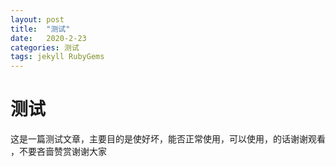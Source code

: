 ```yaml
---
layout: post
title:  "测试"
date:   2020-2-23
categories: 测试
tags: jekyll RubyGems
---
```










# 测试

这是一篇测试文章，主要目的是使好坏，能否正常使用，可以使用，的话谢谢观看 ，不要吝啬赞赏谢谢大家